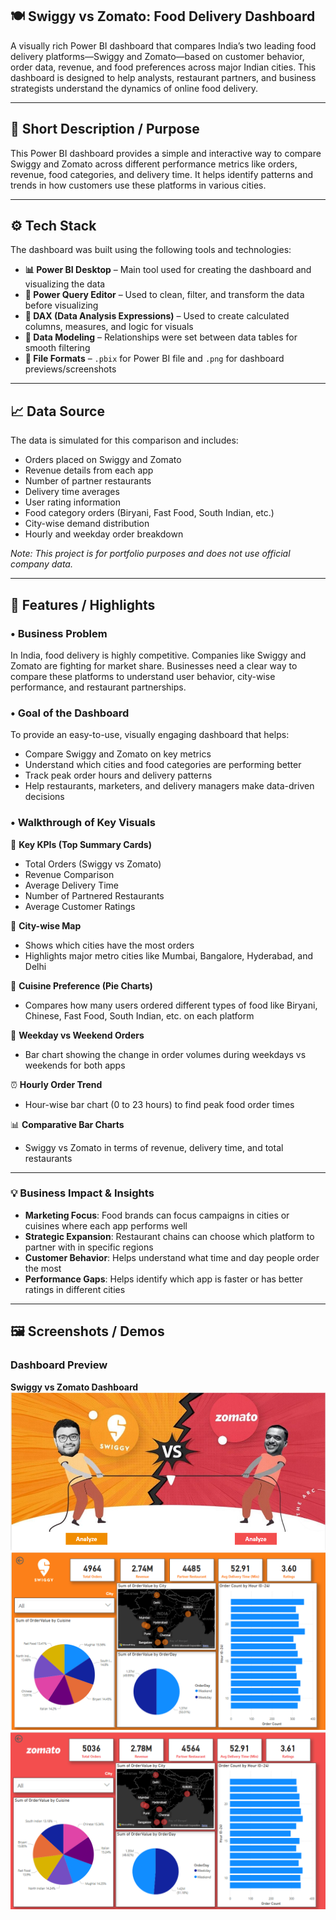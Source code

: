 ## 🍽️ Swiggy vs Zomato: Food Delivery Dashboard

A visually rich Power BI dashboard that compares India’s two leading food delivery platforms—Swiggy and Zomato—based on customer behavior, order data, revenue, and food preferences across major Indian cities. This dashboard is designed to help analysts, restaurant partners, and business strategists understand the dynamics of online food delivery.

---

## 📌 Short Description / Purpose

This Power BI dashboard provides a simple and interactive way to compare Swiggy and Zomato across different performance metrics like orders, revenue, food categories, and delivery time. It helps identify patterns and trends in how customers use these platforms in various cities.

---

## ⚙️ Tech Stack

The dashboard was built using the following tools and technologies:

* **📊 Power BI Desktop** – Main tool used for creating the dashboard and visualizing the data
* **📂 Power Query Editor** – Used to clean, filter, and transform the data before visualizing
* **🧠 DAX (Data Analysis Expressions)** – Used to create calculated columns, measures, and logic for visuals
* **📝 Data Modeling** – Relationships were set between data tables for smooth filtering
* **📁 File Formats** – `.pbix` for Power BI file and `.png` for dashboard previews/screenshots

---

## 📈 Data Source

The data is simulated for this comparison and includes:

* Orders placed on Swiggy and Zomato
* Revenue details from each app
* Number of partner restaurants
* Delivery time averages
* User rating information
* Food category orders (Biryani, Fast Food, South Indian, etc.)
* City-wise demand distribution
* Hourly and weekday order breakdown

*Note: This project is for portfolio purposes and does not use official company data.*

---

## 🌟 Features / Highlights

### • Business Problem

In India, food delivery is highly competitive. Companies like Swiggy and Zomato are fighting for market share. Businesses need a clear way to compare these platforms to understand user behavior, city-wise performance, and restaurant partnerships.

### • Goal of the Dashboard

To provide an easy-to-use, visually engaging dashboard that helps:

* Compare Swiggy and Zomato on key metrics
* Understand which cities and food categories are performing better
* Track peak order hours and delivery patterns
* Help restaurants, marketers, and delivery managers make data-driven decisions

### • Walkthrough of Key Visuals

🔢 **Key KPIs (Top Summary Cards)**

* Total Orders (Swiggy vs Zomato)
* Revenue Comparison
* Average Delivery Time
* Number of Partnered Restaurants
* Average Customer Ratings

📍 **City-wise Map**

* Shows which cities have the most orders
* Highlights major metro cities like Mumbai, Bangalore, Hyderabad, and Delhi

🍛 **Cuisine Preference (Pie Charts)**

* Compares how many users ordered different types of food like Biryani, Chinese, Fast Food, South Indian, etc. on each platform

📆 **Weekday vs Weekend Orders**

* Bar chart showing the change in order volumes during weekdays vs weekends for both apps

⏰ **Hourly Order Trend**

* Hour-wise bar chart (0 to 23 hours) to find peak food order times

📊 **Comparative Bar Charts**

* Swiggy vs Zomato in terms of revenue, delivery time, and total restaurants

---

### 💡 Business Impact & Insights

* **Marketing Focus**: Food brands can focus campaigns in cities or cuisines where each app performs well
* **Strategic Expansion**: Restaurant chains can choose which platform to partner with in specific regions
* **Customer Behavior**: Helps understand what time and day people order the most
* **Performance Gaps**: Helps identify which app is faster or has better ratings in different cities

---

## 🖼️ Screenshots / Demos

### Dashboard Preview

**Swiggy vs Zomato Dashboard**
![Home Page](https://github.com/Justin0824/Swiggy-vs-Zomato-Food-Delivery-Dashboard/blob/main/Home%20Page.png)
![Swiggy Dashboard](https://github.com/Justin0824/Swiggy-vs-Zomato-Food-Delivery-Dashboard/blob/main/Swiggy.png)
![Zomato Dashboard](https://github.com/Justin0824/Swiggy-vs-Zomato-Food-Delivery-Dashboard/blob/main/Zomato.png)


